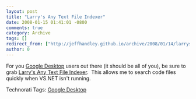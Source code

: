 ```yaml
---
layout: post
title: "Larry's Any Text File Indexer"
date: 2008-01-15 01:41:01 -0800
comments: true
category: Archive
tags: []
redirect_from: ["http://jeffhandley.github.io/archive/2008/01/14/larrys-any-text-file-indexer.aspx"]
author: 0
---
```

<!-- more -->
<p>For you <a href="http://desktop.google.com/" target="_blank">Google Desktop</a> users out there (it should be all of you), be sure to grab <a href="http://desktop.google.com/plugins/i/indexitall.html?hl=en" target="_blank">Larry's Any Text File Indexer</a>.  This allows me to search code files quickly when VS.NET isn't running.</p>  <div class="wlWriterSmartContent" id="scid:0767317B-992E-4b12-91E0-4F059A8CECA8:e4c5e46e-efa3-43c6-bb5e-a437c1015f06" style="padding-right: 0px; display: inline; padding-left: 0px; padding-bottom: 0px; margin: 0px; padding-top: 0px">Technorati Tags: <a href="http://technorati.com/tags/Google%20Desktop" rel="tag">Google Desktop</a></div>

